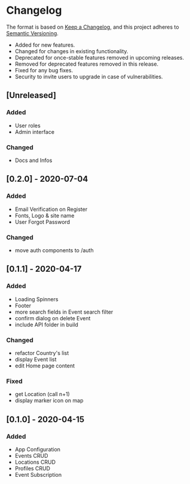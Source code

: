 # Changelog

The format is based on [Keep a Changelog](https://keepachangelog.com/en/1.0.0/),
and this project adheres to [Semantic Versioning](https://semver.org/spec/v2.0.0.html).

- Added for new features.
- Changed for changes in existing functionality.
- Deprecated for once-stable features removed in upcoming releases.
- Removed for deprecated features removed in this release.
- Fixed for any bug fixes.
- Security to invite users to upgrade in case of vulnerabilities.

## [Unreleased]

### Added

- User roles
- Admin interface

### Changed

- Docs and Infos

## [0.2.0] - 2020-07-04

### Added

- Email Verification on Register
- Fonts, Logo & site name
- User Forgot Password

### Changed

- move auth components to /auth

## [0.1.1] - 2020-04-17

### Added

- Loading Spinners
- Footer
- more search fields in Event search filter
- confirm dialog on delete Event
- include API folder in build

### Changed

- refactor Country's list
- display Event list
- edit Home page content

### Fixed

- get Location (call n+1)
- display marker icon on map

## [0.1.0] - 2020-04-15

### Added

- App Configuration
- Events CRUD
- Locations CRUD
- Profiles CRUD
- Event Subscription
